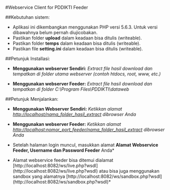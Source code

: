 #Webservice Client for PDDIKTI Feeder



##Kebutuhan sistem:


* Aplikasi ini dikembangkan menggunakan PHP versi 5.6.3. Untuk versi dibawahnya belum pernah diujicobakan.
* Pastikan folder **upload** dalam keadaan bisa ditulis (writeable).
* Pastikan folder **temps** dalam keadaan bisa ditulis (writeable).
* Pastikan file **setting.ini** dalam keadaan bisa ditulis (writeable).

##Petunjuk Installasi:


* **Menggunakan webserver Sendiri:** *Extract file hasil download dan tempatkan di folder utama webserver (contoh htdocs, root, www, etc.)*

* **Menggunakan webserver Feeder:** *Extract file hasil download dan tempatkan di folder C:\Program Files\PDDIKTI\dataweb*


##Petunjuk Menjalankan:

* **Menggunakan Webserver Sendiri:** *Ketikkan alamat [http://localhost/nama_folder_hasil_extract](http://localhost/nama_folder_hasil_extract) dibrowser Anda*

* **Menggunakan webserver Feeder:** *Ketikkan alamat [http://localhost:nomor_port_feeder/nama_folder_hasil_extract](http://localhost:nomor_port_feeder/nama_folder_hasil_extract) dibrowser Anda*

* Setelah halaman login muncul, masukkan alamat **Alamat Webservice Feeder, Username dan Password Feeder** Anda*

* Alamat webservice feeder bisa ditemui dialamat [http://localhost:8082/ws/live.php?wsdl] (http://localhost:8082/ws/live.php?wsdl) atau bisa juga menggunakan sandbox yang alamatnya [http://localhost:8082/ws/sandbox.php?wsdl] (http://localhost:8082/ws/sandbox.php?wsdl)*